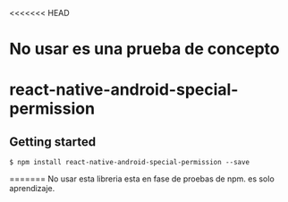 <<<<<<< HEAD
# No usar es una prueba de concepto
# react-native-android-special-permission

## Getting started

`$ npm install react-native-android-special-permission --save`



  
=======
No usar esta libreria esta en fase de proebas de npm.
es solo aprendizaje.